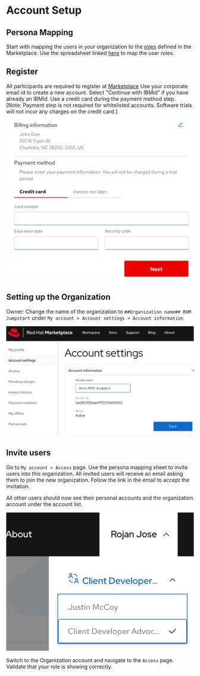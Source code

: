# Account Setup

## Persona Mapping

Start with mapping the users in your organization to the [roles](https://marketplace.redhat.com/en-us/documentation/user-management) defined in the Marketplace. Use the spreadsheet linked [here](https://ibm.box.com/s/cnlyomts9tcotp0ukavbfhu9wpzt1602) to map the user roles. 

## Register 
All participants are required to register at [Marketplace](https://marketplace.redhat.com/en-us/registration/om)
Use your corporate email id to create a new account. Select "Continue with IBMid" if you have already an IBMid.  Use a credit card during the payment method step.  
[Note: Payment step is not required for whitelisted accounts. Software trials will not incur any charges on the credit card.]

![Payment setup](images/rhm-payment-info.png)

## Setting up the Organization

Owner: Change the name of the organization to `##Organization name## RHM Jumpstart` under `My account > Account settings > Account information` 

![Account name](images/rhm-account-name.png)

## Invite users
Go to `My account > Access` page. Use the persona mapping sheet to invite users into this organization.
All invited users will receive an email asking them to join the new organization. Follow the link in the email to accept the invitation.

All other users should now see their personal accounts and the organization account under the account list.

![Account list](images/rhm-account-list.png)

Switch to the Organization account and navigate to the `Access` page. Validate that your role is showing correctly.
